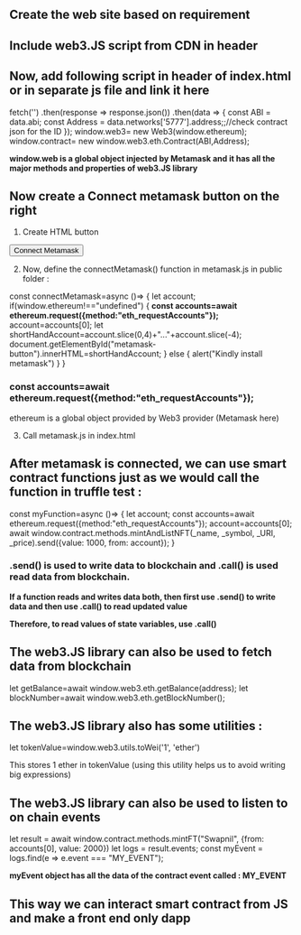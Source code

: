 ## Create the web site based on requirement 


## Include web3.JS script from CDN in header

<script type="text/javascript" src="https://cdnjs.cloudflare.com/ajax/libs/web3/1.2.7-rc.0/web3.min.js"></script>


## Now, add following script in header of index.html or in separate js file and link it here

fetch('<path to contract.json in build folder of truffle smart contract>')
  .then(response => response.json())
  .then(data => {
    const ABI = data.abi;
    const Address = data.networks['5777'].address;;//check contract json for the ID
     });
      window.web3= new Web3(window.ethereum);
    window.contract= new window.web3.eth.Contract(ABI,Address);

  **window.web is a global object injected by Metamask and it has all the major methods and properties of web3.JS library**


## Now create a Connect metamask button on the right 

1. Create HTML button 

<button onclick="connectMetamask()" id="metamask-button">Connect Metamask</button>


2. Now, define the connectMetamask() function in metamask.js in public folder : 

const connectMetamask=async ()=> {
    let account;
    if(window.ethereum!=="undefined") {
        **const accounts=await ethereum.request({method:"eth_requestAccounts"});**
        account=accounts[0];
        let shortHandAccount=account.slice(0,4)+"..."+account.slice(-4);
        document.getElementById("metamask-button").innerHTML=shortHandAccount;
    }
    else {
        alert("Kindly install metamask")
    }
}

### const accounts=await ethereum.request({method:"eth_requestAccounts"});

ethereum is a global object provided by Web3 provider (Metamask here)


3. Call metamask.js in index.html



## After metamask is connected, we can use smart contract functions just as we would call the function in truffle test : 

const myFunction=async ()=> {
    let account;
    const accounts=await ethereum.request({method:"eth_requestAccounts"});
    account=accounts[0];
await window.contract.methods.mintAndListNFT(_name, _symbol, _URI, _price).send({value: 1000, from: account});
}

### .send() is used to write data to blockchain and .call() is used read data from blockchain. 

**If a function reads and writes data both, then first use .send() to write data and then use .call() to read updated value**

**Therefore, to read values of state variables, use .call()**


## The web3.JS library can also be used to fetch data from blockchain 

let getBalance=await window.web3.eth.getBalance(address);
let blockNumber=await window.web3.eth.getBlockNumber();


## The web3.JS library also has some utilities : 

let tokenValue=window.web3.utils.toWei('1', 'ether')

This stores 1 ether in tokenValue (using this utility helps us to avoid writing big expressions)


## The web3.JS library can also be used to listen to on chain events 

let result = await window.contract.methods.mintFT("Swapnil", {from: accounts[0], value: 2000})
let logs = result.events;
const myEvent = logs.find(e => e.event === "MY_EVENT");

**myEvent object has all the data of the contract event called : MY_EVENT**


## This way we can interact smart contract from JS and make a front end only dapp